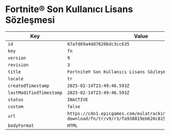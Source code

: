 # Fortnite® Son Kullanıcı Lisans Sözleşmesi

| Key | Value |
| --- | ----- |
| `id` | `67afd69a4dd7820bdc3cc635` |
| `key` | `fn` |
| `version` | `9` |
| `revision` | `3` |
| `title` | `Fortnite® Son Kullanıcı Lisans Sözleşmesi` |
| `locale` | `tr` |
| `createdTimestamp` | `2025-02-14T23:49:46.593Z` |
| `lastModifiedTimestamp` | `2025-02-14T23:49:46.593Z` |
| `status` | `INACTIVE` |
| `custom` | `false` |
| `url` | `https://cdn1.epicgames.com/eulatracking-download/fn/tr/v9/r3/fa938819eb620c81510ba3801dcba999.pdf` |
| `bodyFormat` | `HTML` |
